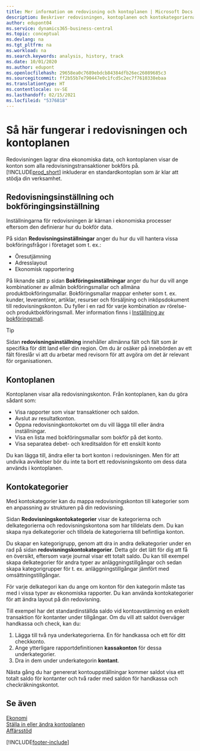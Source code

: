 ```yaml
---
title: Mer information om redovisning och kontoplanen | Microsoft Docs
description: Beskriver redovisningen, kontoplanen och kontokategorierna.
author: edupont04
ms.service: dynamics365-business-central
ms.topic: conceptual
ms.devlang: na
ms.tgt_pltfrm: na
ms.workload: na
ms.search.keywords: analysis, history, track
ms.date: 10/01/2020
ms.author: edupont
ms.openlocfilehash: 29658ea0c7689ebdcb84384dfb26ec26089685c3
ms.sourcegitcommit: ff2b55b7e790447e0c1fcd5c2ec7f7610338ebaa
ms.translationtype: HT
ms.contentlocale: sv-SE
ms.lasthandoff: 02/15/2021
ms.locfileid: "5376818"
---
```

# <a name="understanding-the-general-ledger-and-the-coa"></a>Så här fungerar i redovisningen och kontoplanen

Redovisningen lagrar dina ekonomiska data, och kontoplanen visar de konton som alla redovisningstransaktioner bokförs på. [!INCLUDE[prod_short](includes/prod_short.md)] inkluderar en standardkontoplan som är klar att stödja din verksamhet.

## <a name="general-ledger-setup-and-general-posting-setup"></a>Redovisningsinställning och bokföringingsinställning

Inställningarna för redovisningen är kärnan i ekonomiska processer eftersom den definierar hur du bokför data.  

På sidan **Redovisningsinställningar** anger du hur du vill hantera vissa bokföringsfrågor i företaget som t. ex.:  

* Öresutjämning  
* Adresslayout  
* Ekonomisk rapportering  

På liknande sätt p sidan **Bokföringsinställningar** anger du hur du vill ange kombinationer av allmän bokföringsmallar och allmäna produktbokföringsmallar. Bokföringsmallar mappar enheter som t. ex. kunder, leverantörer, artiklar, resurser och försäljning och inköpsdokument till redovisningskonton. Du fyller i en rad för varje kombination av rörelse- och produktbokföringsmall. Mer information finns i [Inställning av bokföringsmall](finance-posting-groups.md).  

> [!TIP]
> Sidan **redovisningsinställning** innehåller allmänna fält och fält som är specifika för ditt land eller din region. Om du är osäker på innebörden av ett fält föreslår vi att du arbetar med revisorn för att avgöra om det är relevant för organisationen.  

## <a name="the-chart-of-accounts"></a>Kontoplanen

Kontoplanen visar alla redovisningskonton. Från kontoplanen, kan du göra sådant som:  

* Visa rapporter som visar transaktioner och saldon.  
* Avslut av resultatkonton.  
* Öppna redovisningkontokortet om du vill lägga till eller ändra inställningar.  
* Visa en lista med bokföringsmallar som bokför på det konto.
* Visa separatea debet- och kreditsaldon för ett enskilt konto  

Du kan lägga till, ändra eller ta bort konton i redovisningen. Men för att undvika avvikelser bör du inte ta bort ett redovisningskonto om dess data används i kontoplanen.  

## <a name="account-categories"></a>Kontokategorier

Med kontokategorier kan du mappa redovisningskonton till kategorier som en anpassning av strukturen på din redovisning.  

Sidan **Redovisningskontokategorier** visar de kategorierna och delkategorierna och redovisningskontona som har tilldelats dem. Du kan skapa nya delkategorier och tilldela de kategorierna till befintliga konton.  

Du skapar en kategorigrupp, genom att dra in andra delkategorier under en rad på sidan **redovisningskontokategorier**. Detta gör det lätt för dig att få en översikt, eftersom varje journal visar ett totalt saldo. Du kan till exempel skapa delkategorier för andra typer av anläggningstillgångar och sedan skapa kategorigrupper för t. ex. anläggningstillgångar jämfört med omsättningstillgångar.  

För varje delkategori kan du ange om konton för den kategorin måste tas med i vissa typer av ekonomiska rapporter. Du kan använda kontokategorier för att ändra layout på din redovisning.  

Till exempel har det standardinställda saldo vid kontoavstämning en enkelt transaktion för kontanter under tillgångar. Om du vill att saldot överväger handkassa och check, kan du:  

1. Lägga till två nya underkategorierna. En för handkassa och ett för ditt checkkonto.  
2. Ange ytterligare rapportdefinitionen **kassakonton** för dessa underkategorier.  
3. Dra in dem under underkategorin **kontant**.  

Nästa gång du har genererat kontouppställningar kommer saldot visa ett totalt saldo för kontanter och två rader med saldon för handkassa och checkräkningskontot.  

## <a name="see-also"></a>Se även

[Ekonomi](finance.md)  
[Ställa in eller ändra kontoplanen](finance-setup-chart-accounts.md)  
[Affärsstöd](bi.md)  


[!INCLUDE[footer-include](includes/footer-banner.md)]